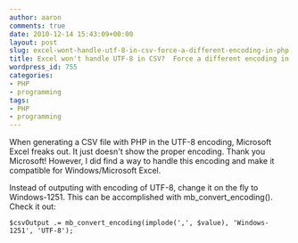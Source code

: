 ```yaml
---
author: aaron
comments: true
date: 2010-12-14 15:43:09+00:00
layout: post
slug: excel-wont-handle-utf-8-in-csv-force-a-different-encoding-in-php
title: Excel won't handle UTF-8 in CSV?  Force a different encoding in PHP
wordpress_id: 755
categories:
- PHP
- programming
tags:
- PHP
- programming
---
```


When generating a CSV file with PHP in the UTF-8 encoding, Microsoft Excel freaks out.  It just doesn't show the proper encoding.  Thank you Microsoft!  However, I did find a way to handle this encoding and make it compatible for Windows/Microsoft Excel.

Instead of outputing with encoding of UTF-8, change it on the fly to Windows-1251.  This can be accomplished with mb_convert_encoding().  Check it out:


    
    
    $csvOutput .= mb_convert_encoding(implode(',', $value), 'Windows-1251', 'UTF-8');
    
